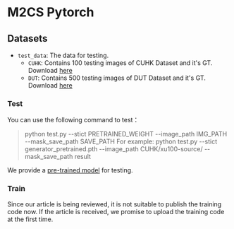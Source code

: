 # M2CS Pytorch

## Datasets
- `test_data`: The data for testing.
  - `CUHK`: Contains 100 testing images of CUHK Dataset and it's GT. Download [here](https://github.com/jerysaw/M2CS/releases/download/model/CUHK.rar)
  - `DUT`: Contains 500 testing images of DUT Dataset and it's GT. Download [here](https://github.com/jerysaw/M2CS/releases/download/model/DUT.rar)

### Test
You can use the following command to test：
> python test.py --stict PRETRAINED_WEIGHT --image_path IMG_PATH --mask_save_path SAVE_PATH
For example:
> python test.py --stict generator_pretrained.pth --image_path CUHK/xu100-source/ --mask_save_path result

We provide a [pre-trained model](https://github.com/jerysaw/M2CS/releases/download/model/generator_pretrained.rar) for testing.

### Train
Since our article is being reviewed, it is not suitable to publish the training code now. If the article is received, we promise to upload the training code at the first time.
